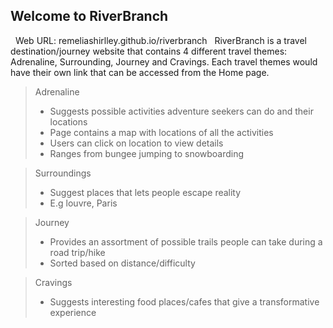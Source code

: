 ## Welcome to RiverBranch <br />  
 
Web URL: remeliashirlley.github.io/riverbranch
 
RiverBranch is a travel destination/journey website that contains 4 different travel themes: Adrenaline, Surrounding, Journey and Cravings. Each travel themes would have their own link that can be accessed from the Home page.

> Adrenaline
> - Suggests possible activities adventure seekers can do and their locations
> - Page contains a map with locations of all the activities
> - Users can click on location to view details
> - Ranges from bungee jumping to snowboarding

> Surroundings
> - Suggest places that lets people escape reality
> - E.g louvre, Paris

> Journey
> - Provides an assortment of possible trails people can take during a road trip/hike
> - Sorted based on distance/difficulty
	
> Cravings
> - Suggests interesting food places/cafes that give a transformative experience

